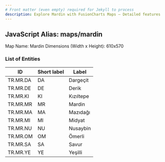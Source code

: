 ```yaml
---
# Front matter (even empty) required for Jekyll to process
description: Explore Mardin with FusionCharts Maps – Detailed features for seamless integration. Try now & enhance your data visualization today! 
---
```


## JavaScript Alias: maps/mardin

Map Name: Mardin
Dimensions (Width x Height): 610x570





### List of Entities

ID | Short label | Label
---|---|---|
TR.MR.DA | DA | Dargeçit
TR.MR.DE | DE | Derik
TR.MR.KI | KI | Kızıltepe
TR.MR.MR | MR | Mardin		
TR.MR.MA | MA | Mazıdağı
TR.MR.MI | MI | Midyat
TR.MR.NU | NU | Nusaybin
TR.MR.OM | OM | Ömerli		
TR.MR.SA | SA | Savur
TR.MR.YE | YE | Yeşilli